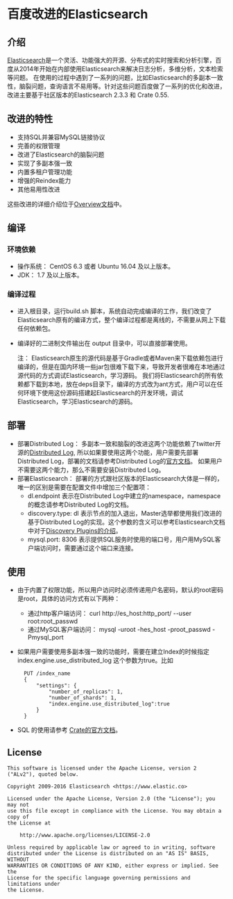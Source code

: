 # 百度改进的Elasticsearch
## 介绍
[Elasticsearch](https://github.com/elastic/elasticsearch)是一个灵活、功能强大的开源、分布式的实时搜索和分析引擎，百度从2014年开始在内部使用Elasticsearch来解决日志分析，多维分析，文本检索等问题。 在使用的过程中遇到了一系列的问题，比如Elasticsearch的多副本一致性，脑裂问题，查询语言不易用等。针对这些问题百度做了一系列的优化和改进，改进主要基于社区版本的Elasticsearch 2.3.3 和 Crate 0.55.

## 改进的特性

- 支持SQL并兼容MySQL链接协议
- 完善的权限管理
- 改进了Elasticsearch的脑裂问题
- 实现了多副本强一致
- 内置多租户管理功能
- 增强的Reindex能力
- 其他易用性改进

这些改进的详细介绍位于[Overview文档](./docs/overview.md)中。

## 编译

### 环境依赖

- 操作系统： CentOS 6.3 或者 Ubuntu 16.04 及以上版本。
- JDK： 1.7 及以上版本。

### 编译过程

- 进入根目录，运行build.sh 脚本，系统自动完成编译的工作，我们改变了Elasticsearch原有的编译方式，整个编译过程都是离线的，不需要从网上下载任何依赖包。
- 编译好的二进制文件输出在 output 目录中，可以直接部署使用。

	注： Elasticsearch原生的源代码是基于Gradle或者Maven来下载依赖包进行编译的，但是在国内环境一些jar包很难下载下来，导致开发者很难在本地通过源代码的方式调试Elasticsearch，学习源码。 我们将Elasticsearch的所有依赖都下载到本地，放在deps目录下，编译的方式改为ant方式，用户可以在任何环境下使用这份源码搭建起Elasticsearch的开发环境，调试Elasticsearch，学习Elasticsearch的源码。

## 部署
- 部署Distributed Log： 多副本一致和脑裂的改进这两个功能依赖了twitter开源的[Distributed Log](http://distributedlog.incubator.apache.org/docs/latest/ "Distributed Log"), 所以如果要使用这两个功能，用户需要先部署Distributed Log，部署的文档请参考Distributed Log的[官方文档](http://distributedlog.incubator.apache.org/docs/latest/deployment/cluster)。 如果用户不需要这两个能力，那么不需要安装Distributed Log。
- 部署Elasticsearch： 部署的方式跟社区版本的Elasticsearch大体是一样的，唯一的区别是需要在配置文件中增加三个配置项：
	- dl.endpoint 表示在Distributed Log中建立的namespace，namespace的概念请参考Distributed Log的文档。
	- discovery.type: dl 表示节点的加入退出，Master选举都使用我们改进的基于Distributed Log的实现。这个参数的含义可以参考Elasticsearch文档中对于[Discovery Plugins的介绍](https://www.elastic.co/guide/en/elasticsearch/plugins/current/discovery.html)。
	- mysql.port: 8306 表示提供SQL服务时使用的端口号，用户用MySQL客户端访问时，需要通过这个端口来连接。

## 使用
- 由于内置了权限功能，所以用户访问时必须传递用户名密码，默认的root密码是root，具体的访问方式有以下两种：
	-  通过http客户端访问：  curl http://es_host:http_port/ --user root:root_passwd 
	-  通过MySQL客户端访问： mysql -uroot -hes_host -proot_passwd -Pmysql_port
- 如果用户需要使用多副本强一致的功能时，需要在建立Index的时候指定index.engine.use_distributed_log 这个参数为true。比如

		PUT /index_name
		{
		    "settings": {
		        "number_of_replicas": 1,
		        "number_of_shards": 1,
		        "index.engine.use_distributed_log":true
		    }
		}
- SQL 的使用请参考 [Crate的官方文档](https://crate.io/docs/reference/sql/ddl/basics.html)。


## License

	This software is licensed under the Apache License, version 2 ("ALv2"), quoted below.
	
	Copyright 2009-2016 Elasticsearch <https://www.elastic.co>
	
	Licensed under the Apache License, Version 2.0 (the "License"); you may not
	use this file except in compliance with the License. You may obtain a copy of
	the License at
	
	    http://www.apache.org/licenses/LICENSE-2.0
	
	Unless required by applicable law or agreed to in writing, software
	distributed under the License is distributed on an "AS IS" BASIS, WITHOUT
	WARRANTIES OR CONDITIONS OF ANY KIND, either express or implied. See the
	License for the specific language governing permissions and limitations under
	the License.
